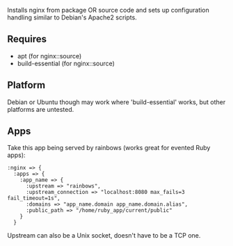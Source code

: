 Installs nginx from package OR source code and sets up configuration handling similar to Debian's Apache2 scripts.

Requires
----
* apt (for nginx::source)
* build-essential (for nginx::source)

Platform
----
Debian or Ubuntu though may work where 'build-essential' works, but other platforms are untested.

Apps
----
Take this app being served by rainbows (works great for evented Ruby apps):

    :nginx => {
      :apps => {
        :app_name => {
          :upstream => "rainbows",
          :upstream_connection => "localhost:8080 max_fails=3 fail_timeout=1s",
          :domains => "app_name.domain app_name.domain.alias",
          :public_path => "/home/ruby_app/current/public"
        }
      }

Upstream can also be a Unix socket, doesn't have to be a TCP one.
